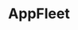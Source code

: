 ---
blog: https://appfleet.com/blog
facebook: https://facebook.com/appfleet
linkedin: https://linkedin.com/company/appfleetcloud
logohandle: appfleet
sort: appfleet
title: AppFleet
twitter: https://x.com/appfleetcloud
website: https://appfleet.com/
youtube: https://youtube.com/channel/UCnNtPXp-zfh4Q2GXAHK2g8A
---